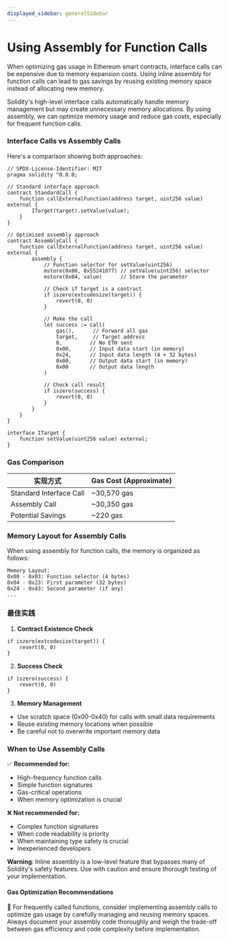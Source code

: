 ```yaml
---
displayed_sidebar: generalSidebar
---
```


# Using Assembly for Function Calls

When optimizing gas usage in Ethereum smart contracts, interface calls can be expensive due to memory expansion costs. Using inline assembly for function calls can lead to gas savings by reusing existing memory space instead of allocating new memory.

Solidity's high-level interface calls automatically handle memory management but may create unnecessary memory allocations. By using assembly, we can optimize memory usage and reduce gas costs, especially for frequent function calls.

### Interface Calls vs Assembly Calls

Here's a comparison showing both approaches:

```solidity
// SPDX-License-Identifier: MIT
pragma solidity ^0.8.0;

// Standard interface approach
contract StandardCall {
    function callExternalFunction(address target, uint256 value) external {
        ITarget(target).setValue(value);
    }
}

// Optimized assembly approach
contract AssemblyCall {
    function callExternalFunction(address target, uint256 value) external {
        assembly {
            // Function selector for setValue(uint256)
            mstore(0x00, 0x55241077) // setValue(uint256) selector
            mstore(0x04, value)      // Store the parameter

            // Check if target is a contract
            if iszero(extcodesize(target)) {
                revert(0, 0)
            }

            // Make the call
            let success := call(
                gas(),      // Forward all gas
                target,     // Target address
                0,         // No ETH sent
                0x00,      // Input data start (in memory)
                0x24,      // Input data length (4 + 32 bytes)
                0x00,      // Output data start (in memory)
                0x00       // Output data length
            )

            // Check call result
            if iszero(success) {
                revert(0, 0)
            }
        }
    }
}

interface ITarget {
    function setValue(uint256 value) external;
}
```

### Gas Comparison

| 实现方式                    | Gas Cost (Approximate) |
| ----------------------- | ----------------------------------------- |
| Standard Interface Call | ~30,570 gas               |
| Assembly Call           | ~30,350 gas               |
| Potential Savings       | ~220 gas                  |

### Memory Layout for Assembly Calls

When using assembly for function calls, the memory is organized as follows:

```
Memory Layout:
0x00 - 0x03: Function selector (4 bytes)
0x04 - 0x23: First parameter (32 bytes)
0x24 - 0x43: Second parameter (if any)
...
```

### 最佳实践

1. **Contract Existence Check**

```solidity
if iszero(extcodesize(target)) {
    revert(0, 0)
}
```

2. **Success Check**

```solidity
if iszero(success) {
    revert(0, 0)
}
```

3. **Memory Management**

- Use scratch space (0x00-0x40) for calls with small data requirements
- Reuse existing memory locations when possible
- Be careful not to overwrite important memory data

### When to Use Assembly Calls

✅ **Recommended for:**

- High-frequency function calls
- Simple function signatures
- Gas-critical operations
- When memory optimization is crucial

❌ **Not recommended for:**

- Complex function signatures
- When code readability is priority
- When maintaining type safety is crucial
- Inexperienced developers

**Warning**: Inline assembly is a low-level feature that bypasses many of Solidity's safety features. Use with caution and ensure thorough testing of your implementation.

#### Gas Optimization Recommendations

🌟 For frequently called functions, consider implementing assembly calls to optimize gas usage by carefully managing and reusing memory spaces. Always document your assembly code thoroughly and weigh the trade-off between gas efficiency and code complexity before implementation.
